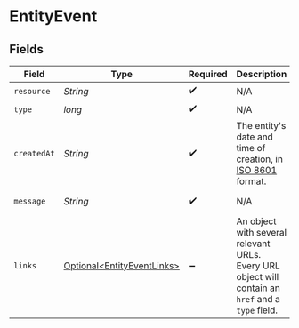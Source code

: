 # EntityEvent


## Fields

| Field                                                                                                 | Type                                                                                                  | Required                                                                                              | Description                                                                                           | Example                                                                                               |
| ----------------------------------------------------------------------------------------------------- | ----------------------------------------------------------------------------------------------------- | ----------------------------------------------------------------------------------------------------- | ----------------------------------------------------------------------------------------------------- | ----------------------------------------------------------------------------------------------------- |
| `resource`                                                                                            | *String*                                                                                              | :heavy_check_mark:                                                                                    | N/A                                                                                                   | event                                                                                                 |
| `type`                                                                                                | *long*                                                                                                | :heavy_check_mark:                                                                                    | N/A                                                                                                   | 200                                                                                                   |
| `createdAt`                                                                                           | *String*                                                                                              | :heavy_check_mark:                                                                                    | The entity's date and time of creation, in [ISO 8601](https://en.wikipedia.org/wiki/ISO_8601) format. | 2024-03-20T09:13:37.0Z                                                                                |
| `message`                                                                                             | *String*                                                                                              | :heavy_check_mark:                                                                                    | N/A                                                                                                   | Customer created                                                                                      |
| `links`                                                                                               | [Optional\<EntityEventLinks>](../../models/components/EntityEventLinks.md)                            | :heavy_minus_sign:                                                                                    | An object with several relevant URLs. Every URL object will contain an `href` and a `type` field.     |                                                                                                       |